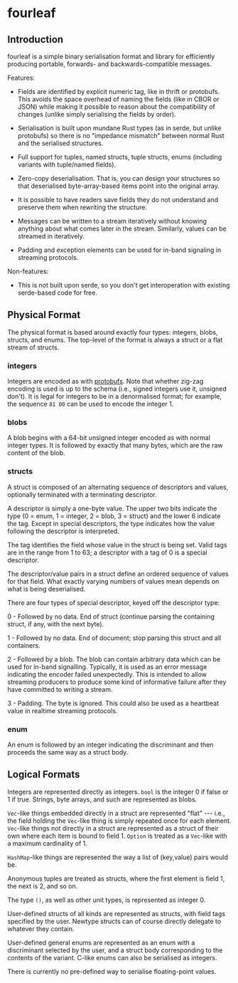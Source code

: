 # fourleaf

## Introduction

fourleaf is a simple binary serialisation format and library for efficiently
producing portable, forwards- and backwards-compatible messages.

Features:

- Fields are identified by explicit numeric tag, like in thrift or protobufs.
  This avoids the space overhead of naming the fields (like in CBOR or JSON)
  while making it possible to reason about the compatibility of changes (unlike
  simply serialising the fields by order).

- Serialisation is built upon mundane Rust types (as in serde, but unlike
  protobufs) so there is no "impedance mismatch" between normal Rust and the
  serialised structures.

- Full support for tuples, named structs, tuple structs, enums (including
  variants with tuple/named fields).

- Zero-copy deserialisation. That is, you can design your structures so that
  deserialised byte-array-based items point into the original array.

- It is possible to have readers save fields they do not understand and
  preserve them when rewriting the structure.

- Messages can be written to a stream iteratively without knowing anything
  about what comes later in the stream. Similarly, values can be streamed in
  iteratively.

- Padding and exception elements can be used for in-band signaling in streaming
  protocols.

Non-features:

- This is not built upon serde, so you don't get interoperation with existing
  serde-based code for free.

## Physical Format

The physical format is based around exactly four types: integers, blobs,
structs, and enums. The top-level of the format is always a struct or a flat
stream of structs.

### integers

Integers are encoded as with
[protobufs](https://developers.google.com/protocol-buffers/docs/encoding). Note
that whether zig-zag encoding is used is up to the schema (i.e., signed
integers use it, unsigned don't). It is legal for integers to be in a
denormalised format; for example, the sequence `81 00` can be used to encode
the integer 1.

### blobs

A blob begins with a 64-bit unsigned integer encoded as with normal integer
types. It is followed by exactly that many bytes, which are the raw content of
the blob.

### structs

A struct is composed of an alternating sequence of descriptors and values,
optionally terminated with a terminating descriptor.

A descriptor is simply a one-byte value. The upper two bits indicate the type
(0 = enum, 1 = integer, 2 = blob, 3 = struct) and the lower 6 indicate the tag.
Except in special descriptors, the type indicates how the value following
the descriptor is interpreted.

The tag identifies the field whose value in the struct is being set. Valid tags
are in the range from 1 to 63; a descriptor with a tag of 0 is a special
descriptor.

The descriptor/value pairs in a struct define an ordered sequence of values for
that field. What exactly varying numbers of values mean depends on what is
being deserialised.

There are four types of special descriptor, keyed off the descriptor type:

0 - Followed by no data. End of struct (continue parsing the containing struct,
if any, with the next byte).

1 - Followed by no data. End of document; stop parsing this struct and all
containers.

2 - Followed by a blob. The blob can contain arbitrary data which can be used
for in-band signalling. Typically, it is used as an error message indicating
the encoder failed unexpectedly. This is intended to allow streaming producers
to produce some kind of informative failure after they have committed to
writing a stream.

3 - Padding. The byte is ignored. This could also be used as a heartbeat value
in realtime streaming protocols.

### enum

An enum is followed by an integer indicating the discriminant and then proceeds
the same way as a struct body.

## Logical Formats

Integers are represented directly as integers. `bool` is the integer 0 if false
or 1 if true. Strings, byte arrays, and such are represented as blobs.

`Vec`-like things embedded directly in a struct are represented "flat" ---
i.e., the field holding the `Vec`-like thing is simply repeated once for each
element. `Vec`-like things not directly in a struct are represented as a struct
of their own where each item is bound to field 1. `Option` is treated as a
`Vec`-like with a maximum cardinality of 1.

`HashMap`-like things are represented the way a list of (key,value) pairs would
be.

Anonymous tuples are treated as structs, where the first element is field 1,
the next is 2, and so on.

The type `()`, as well as other unit types, is represented as integer 0.

User-defined structs of all kinds are represented as structs, with field tags
specified by the user. Newtype structs can of course directly delegate to
whatever they contain.

User-defined general enums are represented as an enum with a discriminant
selected by the user, and a struct body corresponding to the contents of the
variant. C-like enums can also be serialised as integers.

There is currently no pre-defined way to serialise floating-point values.

